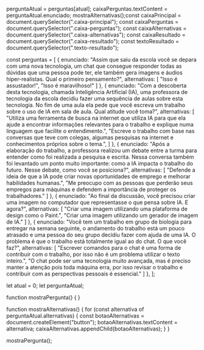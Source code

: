perguntaAtual = perguntas[atual];
    caixaPerguntas.textContent = perguntaAtual.enunciado;
    mostraAlternativas();const caixaPrincipal = document.querySelector(".caixa-principal");
const caixaPerguntas = document.querySelector(".caixa-perguntas");
const caixaAlternativas = document.querySelector(".caixa-alternativas");
const caixaResultado = document.querySelector(".caixa-resultado");
const textoResultado = document.querySelector(".texto-resultado");

const perguntas = [
    {
        enunciado: "Assim que saiu da escola você se depara com uma nova tecnologia, um chat que consegue responder todas as dúvidas que uma pessoa pode ter, ele também gera imagens e áudios hiper-realistas. Qual o primeiro pensamento?",
        alternativas: [
            "Isso é assustador!",
            "Isso é maravilhoso!"
        ]
    },
    {
        enunciado: "Com a descoberta desta tecnologia, chamada Inteligência Artificial (IA), uma professora de tecnologia da escola decidiu fazer uma sequência de aulas sobre esta tecnologia. No fim de uma aula ela pede que você escreva um trabalho sobre o uso de IA em sala de aula. Qual atitude você toma?",
        alternativas: [
            "Utiliza uma ferramenta de busca na internet que utiliza IA para que ela ajude a encontrar informações relevantes para o trabalho e explique numa linguagem que facilite o entendimento.",
            "Escreve o trabalho com base nas conversas que teve com colegas, algumas pesquisas na internet e conhecimentos próprios sobre o tema.",
        ]
    },
    {
        enunciado: "Após a elaboração do trabalho, a professora realizou um debate entre a turma para entender como foi realizada a pesquisa e escrita. Nessa conversa também foi levantado um ponto muito importante: como a IA impacta o trabalho do futuro. Nesse debate, como você se posiciona?",
        alternativas: [
            "Defende a ideia de que a IA pode criar novas oportunidades de emprego e melhorar habilidades humanas.",
            "Me preocupo com as pessoas que perderão seus empregos para máquinas e defendem a importância de proteger os trabalhadores."
        ]
    },
    {
        enunciado: "Ao final da discussão, você precisou criar uma imagem no computador que representasse o que pensa sobre IA. E agora?",
        alternativas: [
            "Criar uma imagem utilizando uma plataforma de design como o Paint.",
            "Criar uma imagem utilizando um gerador de imagem de IA."
        ]
    },
    {
        enunciado: "Você tem um trabalho em grupo de biologia para entregar na semana seguinte, o andamento do trabalho está um pouco atrasado e uma pessoa do seu grupo decidiu fazer com ajuda de uma IA. O problema é que o trabalho está totalmente igual ao do chat. O que você faz?",
        alternativas: [
           "Escrever comandos para o chat é uma forma de contribuir com o trabalho, por isso não é um problema utilizar o texto inteiro.",
            "O chat pode ser uma tecnologia muito avançada, mas é preciso manter a atenção pois toda máquina erra, por isso revisar o trabalho e contribuir com as perspectivas pessoais é essencial."
        ]
    },
];

let atual = 0;
let perguntaAtual;

function mostraPergunta() {
}

function mostraAlternativas() {
    for (const alternativa of perguntaAtual.alternativas) {
        const botaoAlternativas = document.createElement("button");
        botaoAlternativas.textContent = alternativa;
        caixaAlternativas.appendChild(botaoAlternativas);
    }
}

mostraPergunta();